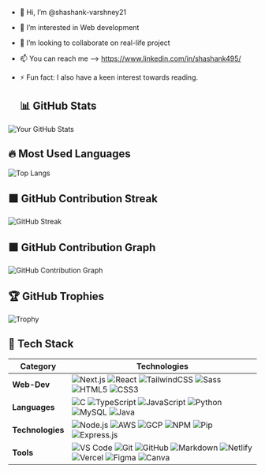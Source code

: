 - 👋 Hi, I’m @shashank-varshney21
- 👀 I’m interested in Web development
- 💞️ I’m looking to collaborate on real-life project
- 📫 You can reach me --> https://www.linkedin.com/in/shashank495/
- ⚡ Fun fact: I also have a keen interest towards reading.

  ## 📊 GitHub Stats

![Your GitHub Stats](https://github-readme-stats.vercel.app/api?username=shashank-varshney21&show_icons=true&theme=radical)

## 🔥 Most Used Languages

![Top Langs](https://github-readme-stats.vercel.app/api/top-langs/?username=shashank-varshney21&layout=compact&theme=radical)

## 🟩 GitHub Contribution Streak

![GitHub Streak](https://streak-stats.demolab.com?user=shashank-varshney21&theme=radical&hide_border=true)

## 🟩 GitHub Contribution Graph

![GitHub Contribution Graph](https://github-readme-activity-graph.cyclic.app/graph?username=your-github-username&theme=react-dark&bg_color=000000&color=4D89F9&line=4D89F9&point=00FFFF&area=true&hide_border=true)


## 🏆 GitHub Trophies

![Trophy](https://github-profile-trophy.vercel.app/?username=shashank-varshney21&no-bg=false&margin-w=4&theme=radical&title=Commit,PullRequest,Repositories)

## 🚀 Tech Stack

| Category         | Technologies                                                                                                                                               |
|------------------|-------------------------------------------------------------------------------------------------------------------------------------------------------------|
| **Web-Dev** | ![Next.js](https://img.shields.io/badge/Next.js-000000?logo=nextdotjs&logoColor=white) ![React](https://img.shields.io/badge/React-20232A?logo=react&logoColor=61DAFB) ![TailwindCSS](https://img.shields.io/badge/TailwindCSS-06B6D4?logo=tailwindcss&logoColor=white) ![Sass](https://img.shields.io/badge/Sass-CC6699?logo=sass&logoColor=white) ![HTML5](https://img.shields.io/badge/HTML5-E34F26?logo=html5&logoColor=white) ![CSS3](https://img.shields.io/badge/CSS3-1572B6?logo=css3&logoColor=white) 
| **Languages**     | ![C](https://img.shields.io/badge/C-A8B9CC?logo=c&logoColor=white) ![TypeScript](https://img.shields.io/badge/TypeScript-3178C6?logo=typescript&logoColor=white) ![JavaScript](https://img.shields.io/badge/JavaScript-F7DF1E?logo=javascript&logoColor=black) ![Python](https://img.shields.io/badge/Python-3776AB?logo=python&logoColor=white) ![MySQL](https://img.shields.io/badge/MySQL-4479A1?logo=mysql&logoColor=white) ![Java](https://img.shields.io/badge/Java-007396?logo=java&logoColor=white) |
| **Technologies**  | ![Node.js](https://img.shields.io/badge/Node.js-339933?logo=node.js&logoColor=white) ![AWS](https://img.shields.io/badge/AWS-232F3E?logo=amazonaws&logoColor=white) ![GCP](https://img.shields.io/badge/GCP-4285F4?logo=googlecloud&logoColor=white) ![NPM](https://img.shields.io/badge/NPM-CB3837?logo=npm&logoColor=white) ![Pip](https://img.shields.io/badge/pip-3776AB?logo=pypi&logoColor=white) ![Express.js](https://img.shields.io/badge/Express.js-000000?logo=express&logoColor=white) |
| **Tools**         | ![VS Code](https://img.shields.io/badge/VS%20Code-007ACC?logo=visual-studio-code&logoColor=white) ![Git](https://img.shields.io/badge/Git-F05032?logo=git&logoColor=white) ![GitHub](https://img.shields.io/badge/GitHub-181717?logo=github&logoColor=white) ![Markdown](https://img.shields.io/badge/Markdown-000000?logo=markdown&logoColor=white) ![Netlify](https://img.shields.io/badge/Netlify-00C7B7?logo=netlify&logoColor=white) ![Vercel](https://img.shields.io/badge/Vercel-000000?logo=vercel&logoColor=white) ![Figma](https://img.shields.io/badge/Figma-F24E1E?logo=figma&logoColor=white) ![Canva](https://img.shields.io/badge/Canva-00C4CC?logo=canva&logoColor=white) |
